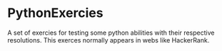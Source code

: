 # PythonExercies
A set of exercies for testing some python abilities with their respective resolutions. This exerces normally appears in webs like HackerRank.
